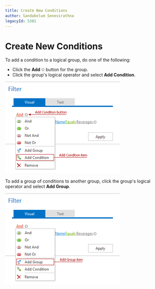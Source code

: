 ```yaml
---
title: Create New Conditions
author: Sandakelum Senevirathna
legacyId: 5381
---
```

# Create New Conditions
To add a condition to a logical group, do one of the following:
* Click the **Add** ![FilterEditor_EU_AddButton](../../images/img7350.png) button for the group.
* Click the group's logical operator and select **Add Condition**.

![ASPxFilterControl-AddConditionsbuttons](../../images/img8987.png)

To add a group of conditions to another group, click the group's logical operator and select **Add Group**.

![ASPxFilterControl-AddGroup](../../images/img8988.png)